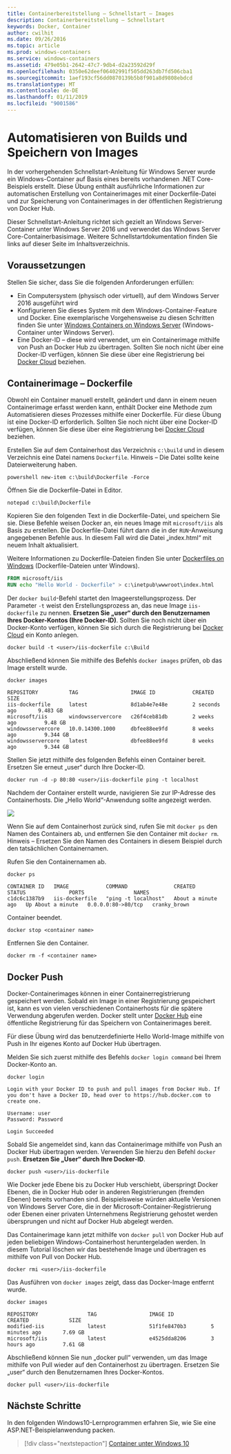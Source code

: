 ```yaml
---
title: Containerbereitstellung – Schnellstart – Images
description: Containerbereitstellung – Schnellstart
keywords: Docker, Container
author: cwilhit
ms.date: 09/26/2016
ms.topic: article
ms.prod: windows-containers
ms.service: windows-containers
ms.assetid: 479e05b1-2642-47c7-9db4-d2a23592d29f
ms.openlocfilehash: 0350e62deef06402991f505dd263db7fd506cba1
ms.sourcegitcommit: 1aef193cf56dd0870139b5b8f901a8d9808ebdcd
ms.translationtype: MT
ms.contentlocale: de-DE
ms.lasthandoff: 01/11/2019
ms.locfileid: "9001586"
---
```

# <a name="automating-builds-and-saving-images"></a>Automatisieren von Builds und Speichern von Images

In der vorhergehenden Schnellstart-Anleitung für Windows Server wurde ein Windows-Container auf Basis eines bereits vorhandenen .NET Core-Beispiels erstellt. Diese Übung enthält ausführliche Informationen zur automatischen Erstellung von Containerimages mit einer Dockerfile-Datei und zur Speicherung von Containerimages in der öffentlichen Registrierung von Docker Hub.

Dieser Schnellstart-Anleitung richtet sich gezielt an Windows Server-Container unter Windows Server 2016 und verwendet das Windows Server Core-Containerbasisimage. Weitere Schnellstartdokumentation finden Sie links auf dieser Seite im Inhaltsverzeichnis.

## <a name="prerequisites"></a>Voraussetzungen

Stellen Sie sicher, dass Sie die folgenden Anforderungen erfüllen:

- Ein Computersystem (physisch oder virtuell), auf dem Windows Server 2016 ausgeführt wird
- Konfigurieren Sie dieses System mit dem Windows-Container-Feature und Docker. Eine exemplarische Vorgehensweise zu diesen Schritten finden Sie unter [Windows Containers on Windows Server](./quick-start-windows-server.md) (Windows-Container unter Windows Server).
- Eine Docker-ID – diese wird verwendet, um ein Containerimage mithilfe von Push an Docker Hub zu übertragen. Sollten Sie noch nicht über eine Docker-ID verfügen, können Sie diese über eine Registrierung bei [Docker Cloud](https://cloud.docker.com/) beziehen.

## <a name="container-image---dockerfile"></a>Containerimage – Dockerfile

Obwohl ein Container manuell erstellt, geändert und dann in einem neuen Containerimage erfasst werden kann, enthält Docker eine Methode zum Automatisieren dieses Prozesses mithilfe einer Dockerfile. Für diese Übung ist eine Docker-ID erforderlich. Sollten Sie noch nicht über eine Docker-ID verfügen, können Sie diese über eine Registrierung bei [Docker Cloud]( https://cloud.docker.com/) beziehen.

Erstellen Sie auf dem Containerhost das Verzeichnis `c:\build` und in diesem Verzeichnis eine Datei namens `Dockerfile`. Hinweis – Die Datei sollte keine Dateierweiterung haben.

```console
powershell new-item c:\build\Dockerfile -Force
```

Öffnen Sie die Dockerfile-Datei in Editor.

```console
notepad c:\build\Dockerfile
```

Kopieren Sie den folgenden Text in die Dockerfile-Datei, und speichern Sie sie. Diese Befehle weisen Docker an, ein neues Image mit `microsoft/iis` als Basis zu erstellen. Die Dockerfile-Datei führt dann die in der `RUN`-Anweisung angegebenen Befehle aus. In diesem Fall wird die Datei „index.html“ mit neuem Inhalt aktualisiert.

Weitere Informationen zu Dockerfile-Dateien finden Sie unter [Dockerfiles on Windows](../manage-docker/manage-windows-dockerfile.md) (Dockerfile-Dateien unter Windows).

```dockerfile
FROM microsoft/iis
RUN echo "Hello World - Dockerfile" > c:\inetpub\wwwroot\index.html
```

Der `docker build`-Befehl startet den Imageerstellungsprozess. Der Parameter `-t` weist den Erstellungsprozess an, das neue Image `iis-dockerfile` zu nennen. **Ersetzen Sie „user“ durch den Benutzernamen Ihres Docker-Kontos (Ihre Docker-ID)**. Sollten Sie noch nicht über ein Docker-Konto verfügen, können Sie sich durch die Registrierung bei [Docker Cloud](https://cloud.docker.com/) ein Konto anlegen.

```console
docker build -t <user>/iis-dockerfile c:\Build
```

Abschließend können Sie mithilfe des Befehls `docker images` prüfen, ob das Image erstellt wurde.

```console
docker images

REPOSITORY          TAG                 IMAGE ID            CREATED             SIZE
iis-dockerfile      latest              8d1ab4e7e48e        2 seconds ago       9.483 GB
microsoft/iis       windowsservercore   c26f4ceb81db        2 weeks ago         9.48 GB
windowsservercore   10.0.14300.1000     dbfee88ee9fd        8 weeks ago         9.344 GB
windowsservercore   latest              dbfee88ee9fd        8 weeks ago         9.344 GB
```

Stellen Sie jetzt mithilfe des folgenden Befehls einen Container bereit. Ersetzen Sie erneut „user“ durch Ihre Docker-ID.

```console
docker run -d -p 80:80 <user>/iis-dockerfile ping -t localhost
```

Nachdem der Container erstellt wurde, navigieren Sie zur IP-Adresse des Containerhosts. Die „Hello World“-Anwendung sollte angezeigt werden.

![](media/dockerfile2.png)

Wenn Sie auf dem Containerhost zurück sind, rufen Sie mit `docker ps` den Namen des Containers ab, und entfernen Sie den Container mit `docker rm`. Hinweis – Ersetzen Sie den Namen des Containers in diesem Beispiel durch den tatsächlichen Containernamen.

Rufen Sie den Containernamen ab.

```console
docker ps

CONTAINER ID   IMAGE            COMMAND               CREATED              STATUS              PORTS                NAMES
c1dc6c1387b9   iis-dockerfile   "ping -t localhost"   About a minute ago   Up About a minute   0.0.0.0:80->80/tcp   cranky_brown
```

Container beendet.

```console
docker stop <container name>
```

Entfernen Sie den Container.

```console
docker rm -f <container name>
```

## <a name="docker-push"></a>Docker Push

Docker-Containerimages können in einer Containerregistrierung gespeichert werden. Sobald ein Image in einer Registrierung gespeichert ist, kann es von vielen verschiedenen Containerhosts für die spätere Verwendung abgerufen werden. Docker stellt unter [Docker Hub](https://hub.docker.com/) eine öffentliche Registrierung für das Speichern von Containerimages bereit.

Für diese Übung wird das benutzerdefinierte Hello World-Image mithilfe von Push in Ihr eigenes Konto auf Docker Hub übertragen.

Melden Sie sich zuerst mithilfe des Befehls `docker login command` bei Ihrem Docker-Konto an.

```console
docker login

Login with your Docker ID to push and pull images from Docker Hub. If you don't have a Docker ID, head over to https://hub.docker.com to create one.

Username: user
Password: Password

Login Succeeded
```

Sobald Sie angemeldet sind, kann das Containerimage mithilfe von Push an Docker Hub übertragen werden. Verwenden Sie hierzu den Befehl `docker push`. **Ersetzen Sie „User“ durch Ihre Docker-ID**. 

```console
docker push <user>/iis-dockerfile
```

Wie Docker jede Ebene bis zu Docker Hub verschiebt, überspringt Docker Ebenen, die in Docker Hub oder in anderen Registrierungen (fremden Ebenen) bereits vorhanden sind.  Beispielsweise würden aktuelle Versionen von Windows Server Core, die in der Microsoft-Container-Registrierung oder Ebenen einer privaten Unternehmens Registrierung gehostet werden übersprungen und nicht auf Docker Hub abgelegt werden.

Das Containerimage kann jetzt mithilfe von `docker pull` von Docker Hub auf jeden beliebigen Windows-Containerhost heruntergeladen werden. In diesem Tutorial löschen wir das bestehende Image und übertragen es mithilfe von Pull von Docker Hub. 

```console
docker rmi <user>/iis-dockerfile
```

Das Ausführen von `docker images` zeigt, dass das Docker-Image entfernt wurde.

```console
docker images

REPOSITORY                TAG                 IMAGE ID            CREATED             SIZE
modified-iis              latest              51f1fe8470b3        5 minutes ago       7.69 GB
microsoft/iis             latest              e4525dda8206        3 hours ago         7.61 GB
```

Abschließend können Sie nun „docker pull“ verwenden, um das Image mithilfe von Pull wieder auf den Containerhost zu übertragen. Ersetzen Sie „user“ durch den Benutzernamen Ihres Docker-Kontos. 

```
docker pull <user>/iis-dockerfile
```

## <a name="next-steps"></a>Nächste Schritte

In den folgenden Windows10-Lernprogrammen erfahren Sie, wie Sie eine ASP.NET-Beispielanwendung packen.

> [!div class="nextstepaction"]
> [Container unter Windows 10](./quick-start-windows-10.md)
